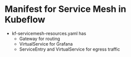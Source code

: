 # Manifest for Service Mesh in Kubeflow

- kf-servicemesh-resources.yaml has
  - Gateway for routing
  - VirtualService for Grafana
  - ServiceEntry and VirtualService for egress traffic
